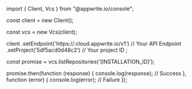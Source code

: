 import { Client, Vcs } from "@appwrite.io/console";

const client = new Client();

const vcs = new Vcs(client);

client
    .setEndpoint('https://<REGION>.cloud.appwrite.io/v1') // Your API Endpoint
    .setProject('5df5acd0d48c2') // Your project ID
;

const promise = vcs.listRepositories('[INSTALLATION_ID]');

promise.then(function (response) {
    console.log(response); // Success
}, function (error) {
    console.log(error); // Failure
});